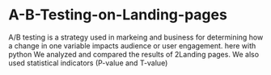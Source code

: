 # A-B-Testing-on-Landing-pages
A/B testing is a strategy used in markeing and business for determining how a change in one variable impacts audience or user engagement. here with python We analyzed and compared the results of 2Landing pages. We also used statistical indicators (P-value and T-value)
